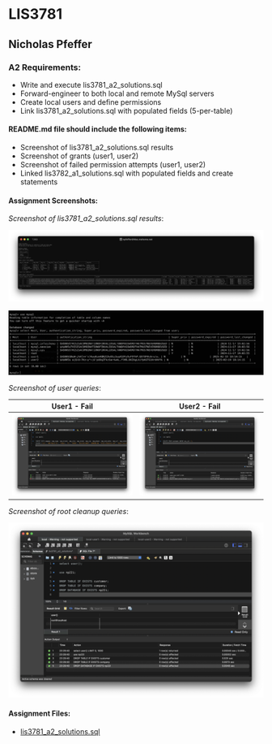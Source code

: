 # LIS3781

## Nicholas Pfeffer

### A2 Requirements:

* Write and execute lis3781_a2_solutions.sql
* Forward-engineer to both local and remote MySql servers
* Create local users and define permissions
* Link lis3781_a2_solutions.sql with populated fields (5-per-table)

#### README.md file should include the following items:

* Screenshot of lis3781_a2_solutions.sql results
* Screenshot of grants (user1, user2)
* Screenshot of failed permission attempts (user1, user2)
* Linked lis3782_a1_solutions.sql with populated fields and create statements

#### Assignment Screenshots:

*Screenshot of lis3781_a2_solutions.sql results*:

![lis3781_a2_solutions.sql results](./img/A2_Results.png)

![lis3781_a2_solutions.sql results](./img/users.png)

*Screenshot of user queries*:

| User1 - Fail | User2 - Fail |
|------|------------|
| ![user1](./img/A2_user1.png) | ![user2](./img/A2_user2.png) |

*Screenshot of root cleanup queries*:

![root](./img/A2_root.png)


#### Assignment Files:

* [lis3781_a2_solutions.sql](./lis3781_a2_solutions.sql)